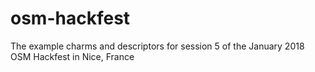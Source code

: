 # osm-hackfest
The example charms and descriptors for session 5 of the January 2018 OSM Hackfest in Nice, France
